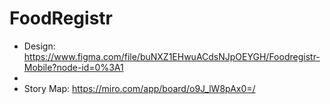 # FoodRegistr

* Design: https://www.figma.com/file/buNXZ1EHwuACdsNJpOEYGH/Foodregistr-Mobile?node-id=0%3A1
* 
* Story Map: https://miro.com/app/board/o9J_lW8pAx0=/
